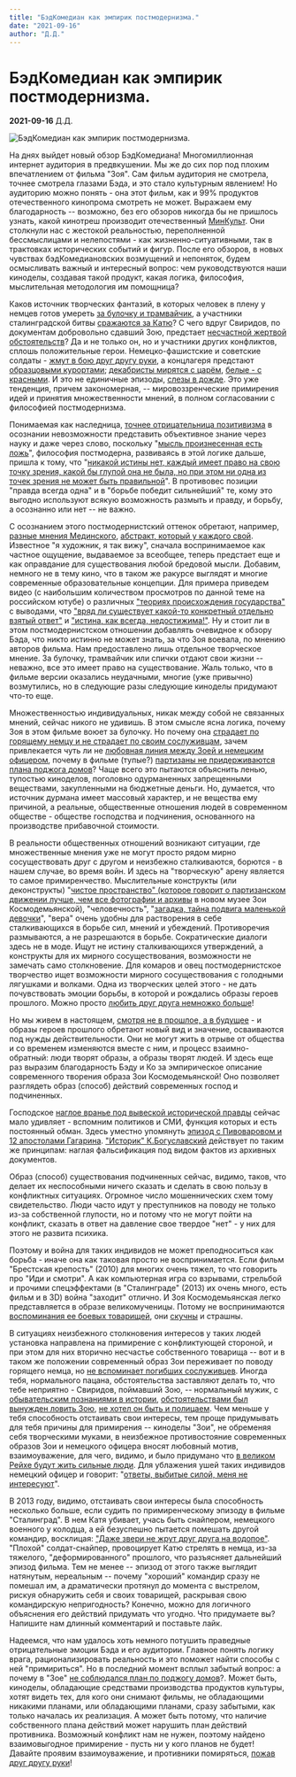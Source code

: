 ```yaml
---
title: "БэдКомедиан как эмпирик постмодернизма."
date: "2021-09-16"
author: "Д.Д."
---
```


# БэдКомедиан как эмпирик постмодернизма.

**2021-09-16** Д.Д.

![БэдКомедиан как эмпирик постмодернизма.](https://n1s1.hsmedia.ru/b0/93/1e/b0931edbfb666831be5ae2f218e5989b/1257x707_0xac120003_7183332151623235523.png)

На днях выйдет новый обзор БэдКомедиана! Многомиллионная интернет аудитория в предвкушении. Мы же до сих пор под плохим впечатлением от фильма "Зоя". Сам фильм аудитория не смотрела, точнее смотрела глазами Бэда, и это стало культурным явлением! Но аудиторию можно понять - она этот фильм, как и 99% продуктов отечественного кинопрома смотреть не может. Выражаем ему благодарность -- возможно, без его обзоров никогда бы не пришлось узнать, какой кинотреш производит отечественный [МинКульт](https://youtu.be/nIkH6C3_CX8?t=3059). Они столкнули нас с жестокой реальностью, переполненной бессмыслицами и нелепостями - как жизненно-ситуативными, так в трактовках исторических событий и фигур. После его обзоров, в новых чувствах бэдКомедиановских возмущений и непоняток, будем осмысливать важный и интересный вопрос: чем руководствуются наши киноделы, создавая такой продукт, какая логика, философия, мыслительная методология им помощница?

Каков источник творческих фантазий, в которых человек в плену у немцев готов умереть [за булочку и трамвайчик](https://youtu.be/nIkH6C3_CX8?t=2832), а участники сталинградской битвы [сражаются за Катю](https://youtu.be/nIkH6C3_CX8?t=2832)? С чего вдруг Свиридов, по документам добровольно сдавший Зою, предстает [несчастной жертвой обстоятельств](https://youtu.be/nIkH6C3_CX8?t=2247)? Да и не только он, но и участники других конфликтов, сплошь положительные герои. Немецко-фашистские и советские солдаты - [жмут в бою друг другу руки](https://www.youtube.com/watch?v=nIkH6C3_CX8&t=3596s), а концлагеря предстают [образцовыми курортами](https://youtu.be/BKQlqjBDF8Q?t=1550); [декабристы мирятся с царём](https://youtu.be/Xv3GHOupSbA), [белые - с красными](https://youtu.be/nIkH6C3_CX8?t=2595). И это не единичные эпизоды, [слезы в дожде](https://youtu.be/YAdIiPaf3_0?t=217). Это уже тенденция, причем закономерная, -- мировоззренческие примирения идей и принятия множественности мнений, в полном согласовании с философией постмодернизма.

Понимаемая как наследница, [точнее отрицательница позитивизма](https://youtu.be/xV8zCr3I65E?t=463) в осознании невозможности представить объективное знание через науку и даже через слово, поскольку "[мысль произнесенная есть ложь](https://youtu.be/xV8zCr3I65E?t=952)", философия постмодерна, развиваясь в этой логике дальше, пришла к тому, что "[никакой истины нет, каждый имеет право на свою точку зрения, какой бы глупой она не была, но при этом ни одна из точек зрения не может быть правильной](https://youtu.be/0ALBUB6E_-4?t=973)". В противовес позиции "правда всегда одна" и в "борьбе победит сильнейший" те, кому это выгодно используют всякую возможность размыть и правду, и борьбу, а осознанно или нет -- не важно.

С осознанием этого постмодернистский оттенок обретают, например, [разные мнения Мединского](https://youtu.be/nIkH6C3_CX8?t=2359), [абстракт, который у каждого свой](https://youtu.be/nIkH6C3_CX8?t=4354). Известное "я художник, я так вижу", сначала воспринимаемое как частное ощущение, выдаваемое за всеобщее, теперь предстает еще и как оправдание для существования любой бредовой мысли. Добавим, немного не в тему кино, что в таком же ракурсе выглядят и многие современные образовательные концепции. Для примера приведем видео (с наибольшим количеством просмотров по данной теме на российском ютубе) о различных ["теориях происхождения государства"](https://youtu.be/AYyR-GJXSxs) с выводами, что ["вряд ли существует какой-то конкретный отдельно взятый ответ"](https://youtu.be/AYyR-GJXSxs?t=969) и ["истина, как всегда, недостижима!"](https://youtu.be/AYyR-GJXSxs?t=989). Ну и стоит ли в этом постмодернистском отношении добавлять очевидное к обзору Бэда, что никто истинно не может знать, за что Зоя воевала, по мнению авторов фильма. Нам предоставлено лишь отдельное творческое мнение. За булочку, трамвайчик или спички отдают свои жизни -- неважно, все это имеет право на существование. Жаль только, что в фильме версии оказались неудачными, многие (уже привычно) возмутились, но в следующие разы следующие киноделы придумают что-то еще.

Множественностью индивидуальных, никак между собой не связанных мнений, сейчас никого не удивишь. В этом смысле ясна логика, почему Зоя в этом фильме воюет за булочку. Но почему она [страдает по горящему немцу и не страдает по своим сослуживцам](https://youtu.be/nIkH6C3_CX8?t=1258), зачем привлекается чуть ли не [любовная линия между Зоей и немецким офицером](https://youtu.be/nIkH6C3_CX8?t=2328), почему в фильме (тупые?) [партизаны не придерживаются плана поджога домов](https://youtu.be/nIkH6C3_CX8?t=1535)? Чаще всего это пытаются объяснить ленью, тупостью киноделов, поголовно одурманенных запрещенными веществами, закупленными на бюджетные деньги. Но, думается, что источник дурмана имеет массовый характер, и не вещества ему причиной, а реальные, общественные отношения людей в современном обществе - обществе господства и подчинения, основанного на производстве прибавочной стоимости.

В реальности общественных отношений возникают ситуации, где множественные мнения уже не могут просто рядом мирно сосуществовать друг с другом и неизбежно сталкиваются, борются - в нашем случае, во время войн. И здесь на "творческую" арену является то самое примиренчество. Мыслительные конструкты (или деконструкты) "[чистое пространство" (которое говорит о партизанском движении лучше, чем все фотографии и архивы](https://youtu.be/jlWV5QZl1T8?t=605) в новом музее Зои Космодемьянской), "человечность", "[загадка, тайна подвига маленькой девочки](https://youtu.be/nIkH6C3_CX8?t=2975)", "вера" очень удобны для растворения в себе сталкивающихся в борьбе сил, мнений и убеждений. Противоречия размываются, а не разрешаются в борьбе. Сократические диалоги здесь не в моде. Ищут не истину сталкивающихся утверждений, а конструкты для их мирного сосуществования, возможности не замечать само столкновение. Для комаров и овец постмодернистское творчество ищет возможности мирного сосуществования с голодными лягушками и волками. Одна из творческих целей этого - не дать почувствовать эмоции борьбы, в которой и рождались образы героев прошлого. Можно просто [любить друг друга немножко больше](https://youtu.be/nIkH6C3_CX8?t=3337)!

Но мы живем в настоящем, [смотря не в прошлое, а в будущее](https://www.youtube.com/watch?v=nIkH6C3_CX8&t=4883s) - и образы героев прошлого обретают новый вид и значение, осваиваются под нужды действительности. Они не могут жить в отрыве от общества и со временем изменяются вместе с ним, и процесс взаимно-обратный: люди творят образы, а образы творят людей. И здесь еще раз выразим благодарность Бэду и Ко за эмпирическое описание современного творения образа Зои Космодемьянской! Оно позволяет разглядеть образ (способ) действий современных господ и подчиненных.

Господское [наглое вранье под вывеской исторической правды](https://www.youtube.com/watch?v=nIkH6C3_CX8&t=1512s) сейчас мало удивляет - вспомним политиков и СМИ, функция которых и есть постоянный обман. Здесь уместно упомянуть [эпизод с Пивоваровом и 12 апостолами Гагарина](https://youtu.be/nIkH6C3_CX8). ["Историк" К.Богуславский](https://youtu.be/-D5nfulWyAY) действует по таким же принципам: наглая фальсификация под видом фактов из архивных документов.

Образ (способ) существования подчиненных сейчас, видимо, таков, что делает их неспособными ничего сказать и сделать в свою пользу в конфликтных ситуациях. Огромное число мошеннических схем тому свидетельство. Люди часто идут у преступников на поводу не только из-за собственной глупости, но и потому что не могут пойти на конфликт, сказать в ответ на давление свое твердое "нет" - у них для этого не развита психика.

Поэтому и война для таких индивидов не может преподноситься как борьба - иначе она как таковая просто не воспринимается. Если фильм "Брестская крепость" (2010) для многих очень тяжел, то что говорить про "Иди и смотри". А как компьютерная игра со взрывами, стрельбой и прочими спецэффектами (в "Сталинграде" (2013) их очень много, есть фильм и в 3D) война "заходит" отлично. И Зоя Космодемьянская легко представляется в образе великомученицы. Потому не воспринимаются [воспоминания ее боевых товарищей](https://youtu.be/nIkH6C3_CX8?t=1405), они [скучны](https://youtu.be/nIkH6C3_CX8?t=1428) и страшны.

В ситуациях неизбежного столкновения интересов у таких людей установка направлена на примирение с конфликтующей стороной, и при этом для них вторично несчастье собственного товарища -- вот и в таком же положении современный образ Зои переживает по поводу горящего немца, но [не вспоминает погибших сослуживцев](https://youtu.be/nIkH6C3_CX8?t=1340). Иногда тебя, нормального пацана, обстоятельства заставляют делать то, что тебе неприятно - Свиридов, поймавший Зою, -- нормальный мужик, с [обывательским познаниями в истории](https://youtu.be/nIkH6C3_CX8?t=2120), [обстоятельствами был вынужден ловить Зою](https://www.youtube.com/watch?v=nIkH6C3_CX8&t=2238s), [не хотел он быть и полицаем](https://youtu.be/nIkH6C3_CX8?t=3628). Чем меньше у тебя способность отстаивать свои интересы, тем проще придумывать для тебя причины для примирения -- киноделы "Зои", не обременяя себя творческими муками, в неизбежное противостояние современных образов Зои и немецкого офицера вносят любовный мотив, взаимоуважение, для чего, видимо, и было придумано что [в великом Рейхе будут жить сильные люди](https://youtu.be/nIkH6C3_CX8?t=2719). Для ублажения ушей таких индивидов немецкий офицер и говорит: "[ответы, выбитые силой, меня не интересуют](https://youtu.be/nIkH6C3_CX8?t=2308)".

В 2013 году, видимо, отстаивать свои интересы была способность несколько больше, если судить по примиренческому эпизоду в фильме "Сталинград". В нем Катя убивает, учась быть снайпером, немецкого военного у колодца, а ей безуспешно пытается помешать другой командир, восклицая: ["Даже звери не жрут друг друга на водопое"](https://www.youtube.com/watch?v=IKb64x_9wz0&t=3724s). "Плохой" солдат-снайпер, провоцирует Катю стрелять в немца, из-за тяжелого, "деформированного" прошлого, что разъясняет дальнейший эпизод фильма. Тем не менее -- эпизод от этого также выглядит натянутым, нереальным -- почему "хороший" командир сразу не помешал им, а драматически протянул до момента с выстрелом, рискуя обнаружить себя и своих товарищей, раскрывая свою командирскую непригодность? Конечно, можно для логичного объяснения его действий придумать что угодно. Что придумаете вы? Напишите нам длинный комментарий и поставьте лайк.

Надеемся, что нам удалось хоть немного потушить праведные отрицательные эмоции Бэда и его аудитории. Главное понять логику врага, рационализировать реальность и это поможет найти способы с ней "примириться". Но в последний момент всплыл забытый вопрос: а почему в "Зое" [не соблюдался план по поджогу домов](https://youtu.be/nIkH6C3_CX8?t=1535)?. Может быть, киноделы, обладающие средствами производства продуктов культуры, хотят видеть тех, для кого они снимают фильмы, не обладающими никакими планами, или обладающими планами, сразу забытыми, как только началась их реализация. А может быть потому, что наличие собственного плана действий может нарушить план действий противника. Возможный конфликт нам не нужен, поэтому найдено взаимовыгодное примирение - пусть ни у кого планов не будет! Давайте проявим взаимоуважение, и противники помиряться, [пожав друг другу руки](https://www.youtube.com/watch?v=nIkH6C3_CX8&t=3596s)!